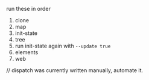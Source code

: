 run these in order

1. clone
2. map
3. init-state
4. tree
5. run init-state again with `--update true`
6. elements
7. web

// dispatch was currently written manually, automate it.